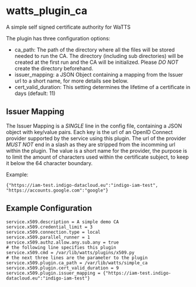 # watts_plugin_ca
A simple self signed certificate authority for WaTTS

The plugin has three configuration options:
- ca_path: The path of the directory where all the files will be stored needed to run the CA. The directory (including sub directories) will be created at the first run and the CA will be initialized. Please *DO NOT* create the directory beforehand.
- issuer_mapping: a JSON Object containing a mapping from the Issuer url to a short name, for more details see below.
- cert_valid_duration: This setting determines the lifetime of a certificate in days (default: 11)

## Issuer Mapping
The Issuer Mapping is a *SINGLE* line in the config file, containing a JSON object with
key/value pairs. Each key is the url of an OpenID Connect provider supported by the service
using this plugin.
The url of the provider *MUST NOT* end in a slash as they are stripped from the incomming url
within the plugin.
The value is a short name for the provider, the purpose is to limit the amount of characters
used within the certificate subject, to keep it below the 64 character boundary.

Example:
```
{"https://iam-test.indigo-datacloud.eu":"indigo-iam-test", "https://accounts.google.com":"google"}
```

## Example Configuration
```
service.x509.description = A simple demo CA
service.x509.credential_limit = 3
service.x509.connection.type = local
service.x509.parallel_runner = 1
service.x509.authz.allow.any.sub.any = true
# the following line specifies this plugin
service.x509.cmd = /var/lib/watts/plugins/x509.py
# the next three lines are the parameter to the plugin
service.x509.plugin.ca_path = /var/lib/watts/simple_ca
service.x509.plugin.cert_valid_duration = 9
service.x509.plugin.issuer_mapping = {"https://iam-test.indigo-datacloud.eu":"indigo-iam-test"}
```
